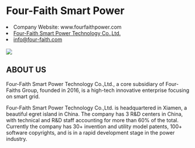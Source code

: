 # Four-Faith Smart Power
<li>Company Website: www.fourfaithpower.com</li>
<li><a href="https://www.fourfaithpower.com/" data-value="">Four-Faith Smart Power Technology Co.,Ltd.</a></li>
<li><a href="mailto:info@four-faith.com">info@four-faith.com</a></li>
&nbsp;<div class="carousel-item ">
                <img src="https://www.fourfaithpower.com/up/2022/11/25/1669364072902191.jpg" onclick="window.location.href='https://www.fourfaithpower.com/distribution-automation'">
            </div>
<h2 class="about_video_title">ABOUT US</h2>
            <P class="about_video_text">
                Four-Faith Smart Power Technology Co.,Ltd., a core subsidiary of Four-Faiths Group, founded in 2016, is a high-tech innovative enterprise focusing on smart grid.
            </P>
            <P class="about_video_text">
               Four-Faith Smart Power Technology Co.,Ltd. is headquartered in Xiamen, a beautiful egret island in China. The company has 3 R&D centers in China, with technical and R&D staff accounting for more than 60% of the total. Currently the company has 30+ invention and utility model patents, 100+ software copyrights, and is in a rapid development stage in the power industry.
              <br><br>

                           
